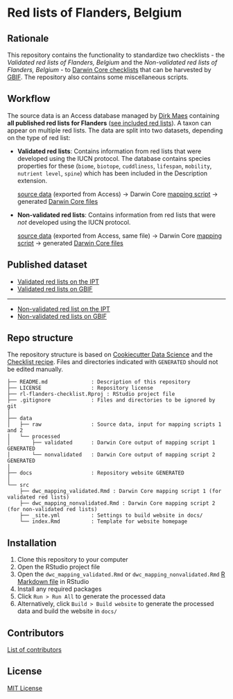 # Red lists of Flanders, Belgium

## Rationale

This repository contains the functionality to standardize two checklists - the _Validated red lists of Flanders, Belgium_  and the _Non-validated red lists of Flanders, Belgium_ - to [Darwin Core checklists](https://www.gbif.org/dataset-classes) that can be harvested by [GBIF](http://www.gbif.org). The repository also contains some miscellaneous scripts.

## Workflow

The source data is an Access database managed by [Dirk Maes](https://orcid.org/0000-0002-7947-3788) containing **all published red lists for Flanders** ([see included red lists](https://inbo.github.io/rl-flanders-checklist/index.html)). A taxon can appear on multiple red lists. The data are split into two datasets, depending on the type of red list:

* **Validated red lists**: Contains information from red lists that were developed using the IUCN protocol. The database contains species properties for these (`biome`, `biotope`, `cuddliness`, `lifespan`, `mobility`, `nutrient level`, `spine`) which has been included in the Description extension.

    [source data](https://github.com/inbo/rl-flanders-checklist/blob/master/data/raw) (exported from Access) → Darwin Core [mapping script](https://inbo.github.io/rl-flanders-checklist/dwc_mapping_validated.html) → generated [Darwin Core files](https://github.com/inbo/rl-flanders-checklist/blob/master/data/processed/validated)

* **Non-validated red lists**: Contains information from red lists that were _not_ developed using the IUCN protocol.

    [source data](https://github.com/inbo/rl-flanders-checklist/blob/master/data/raw) (exported from Access, same file) → Darwin Core [mapping script](https://inbo.github.io/rl-flanders-checklist/dwc_mapping_nonvalidated.html) → generated [Darwin Core files](https://github.com/inbo/rl-flanders-checklist/blob/master/data/processed/nonvalidated)

## Published dataset

* [Validated red lists on the IPT](https://ipt.inbo.be/resource?r=rl-flanders-validated-checklist)
* [Validated red lists on GBIF]()

---

* [Non-validated red list on the IPT](https://ipt.inbo.be/resource?r=rl-flanders-unvalidated-checklist)
* [Non-validated red lists on GBIF]()

## Repo structure

The repository structure is based on [Cookiecutter Data Science](http://drivendata.github.io/cookiecutter-data-science/) and the [Checklist recipe](https://github.com/trias-project/checklist-recipe). Files and directories indicated with `GENERATED` should not be edited manually.

```
├── README.md              : Description of this repository
├── LICENSE                : Repository license
├── rl-flanders-checklist.Rproj : RStudio project file
├── .gitignore             : Files and directories to be ignored by git
│
├── data
│   ├── raw                : Source data, input for mapping scripts 1 and 2
│   └── processed
│       ├── validated      : Darwin Core output of mapping script 1 GENERATED
│       └── nonvalidated   : Darwin Core output of mapping script 2 GENERATED
│
├── docs                   : Repository website GENERATED
│
└── src
    ├── dwc_mapping_validated.Rmd : Darwin Core mapping script 1 (for validated red lists)
    ├── dwc_mapping_nonvalidated.Rmd : Darwin Core mapping script 2 (for non-validated red lists)
    ├── _site.yml          : Settings to build website in docs/
    └── index.Rmd          : Template for website homepage
```

## Installation

1. Clone this repository to your computer
2. Open the RStudio project file
3. Open the `dwc_mapping_validated.Rmd` or `dwc_mapping_nonvalidated.Rmd` [R Markdown file](https://rmarkdown.rstudio.com/) in RStudio
4. Install any required packages
5. Click `Run > Run All` to generate the processed data
6. Alternatively, click `Build > Build website` to generate the processed data and build the website in `docs/`

## Contributors

[List of contributors](https://inbo/rl-flanders-checklist/ad-hoc-checklist/contributors)

## License

[MIT License](https://github.com/inbo/rl-flanders-checklist/blob/master/LICENSE)
